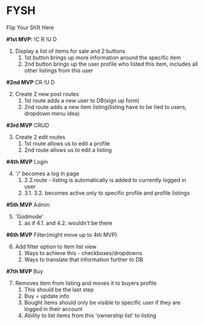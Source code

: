 # FYSH
Flip Your Sh1t Here

**#1st MVP:**
!C R !U D

1. Display a list of items for sale and 2 buttons
   1. 1st button brings up more information around the specific item
   2. 2nd button brings up the user profile who listed this item, includes all other listings from this user

**#2nd MVP**
CR !U D

2. Create 2 new post routes
   1. 1st route adds a new user to DB(sign up form)
   2. 2nd route adds a new item listing(listing have to be tied to users, dropdown menu idea)

**#3rd MVP**
CRUD

3. Create 2 edit routes
   1. 1st route allows us to edit a profile
   2. 2nd route allows us to edit a listing

**#4th MVP**
Login

4. '/' becomes a log in page
    1. 2.2.route - listing is automatically is added to currently logged in user
    2. 3.1. 3.2. becomes active only to specific profile and profile listings

**#5th MVP**
Admin

5. 'Godmode'
    1. as if 4.1. and 4.2. wouldn't be there
  
**#6th MVP**
Filter(might move up to 4th MVP)

6. Add filter option to item list view
   1. Ways to achieve this - checkboxes/dropdowns
   2. Ways to translate that information further to DB
  
**#7th MVP**
Buy
  
7. Removes item from listing and moves it to buyers profile
   1. This should be the last step
   2. Buy = update info
   3. Bought items should only be visible to specific user if they are logged in their account
   4. Ability to list items from this 'ownership list' to listing

